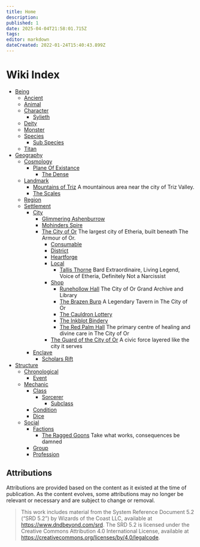 ```yaml
---
title: Home
description: 
published: 1
date: 2025-04-04T21:58:01.715Z
tags: 
editor: markdown
dateCreated: 2022-01-24T15:40:43.899Z
---
```

# Wiki Index
  - [Being](/being.md)
    - [Ancient](/being/ancient.md)
    - [Animal](/being/animal.md)
    - [Character](/being/character.md)
      - [Sylieth](/being/character/sylieth.md)
    - [Deity](/being/deity.md)
    - [Monster](/being/monster.md)
    - [Species](/being/species.md)
      - [Sub Species](/being/species/sub-species.md)
    - [Titan](/being/titan.md)
  - [Geography](/geography.md)
    - [Cosmology](/geography/cosmology.md)
      - [Plane Of Existance](/geography/cosmology/plane-of-existance.md)
        - [The Dense](/geography/cosmology/plane-of-existance/the-dense.md)
    - [Landmark](/geography/landmark.md)
      - [Mountains of Triz](/geography/landmark/mountains-of-triz.md)
        A mountainous area near the city of Triz Valley.
      - [The Scales](/geography/landmark/scale.md)
    - [Region](/geography/region.md)
    - [Settlement](/geography/settlement.md)
      - [City](/geography/settlement/city.md)
        - [Glimmering Ashenburrow](/geography/settlement/city/glimmering-ashenburrow.md)
        - [Mohinders Spire](/geography/settlement/city/mohinders.md)
        - [The City of Or](/geography/settlement/city/city-of-or.md)
          The largest city of Etheria, built beneath The Armour of Or.
          - [Consumable](/geography/settlement/city/city-of-or/consumable.md)
          - [District](/geography/settlement/city/city-of-or/district.md)
          - [Heartforge](/geography/settlement/city/city-of-or/heartforge.md)
          - [Local](/geography/settlement/city/city-of-or/local.md)
            - [Tallis Thorne](/geography/settlement/city/city-of-or/local/tallis-thorne.md)
              Bard Extraordinaire, Living Legend, Voice of Etheria, Definitely Not a Narcissist
          - [Shop](/geography/settlement/city/city-of-or/shop.md)
            - [Runehollow Hall](/geography/settlement/city/city-of-or/shop/runehollow-hall.md)
              The City of Or Grand Archive and Library
            - [The Brazen Burp](/geography/settlement/city/city-of-or/shop/the-brazen-burp.md)
              A Legendary Tavern in The City of Or
            - [The Cauldron Lottery](/geography/settlement/city/city-of-or/shop/the-cauldron-lottery.md)
            - [The Inkblot Bindery](/geography/settlement/city/city-of-or/shop/the-inkblot-bindery.md)
            - [The Red Palm Hall](/geography/settlement/city/city-of-or/shop/the-red-palm-hall.md)
              The primary centre of healing and divine care in The City of Or
          - [The Guard of the City of Or](/geography/settlement/city/city-of-or/guard-of-or.md)
            A civic force layered like the city it serves
      - [Enclave](/geography/settlement/enclave.md)
        - [Scholars Rift](/geography/settlement/enclave/scholars-rift.md)
  - [Structure](/structure.md)
    - [Chronological](/structure/chronological.md)
      - [Event](/structure/chronological/event.md)
    - [Mechanic](/structure/mechanic.md)
      - [Class](/structure/mechanic/class.md)
        - [Sorcerer](/structure/mechanic/class/sorcerer.md)
          - [Subclass](/structure/mechanic/class/sorcerer/subclass.md)
      - [Condition](/structure/mechanic/condition.md)
      - [Dice](/structure/mechanic/dice.md)
    - [Social](/structure/social.md)
      - [Factions](/structure/social/factions.md)
        - [The Ragged Goons](/structure/social/factions/ragged-goons.md)
          Take what works, consequences be damned
      - [Group](/structure/social/group.md)
      - [Profession](/structure/social/profession.md)
## Attributions
Attributions are provided based on the content as it existed at the time of publication. As the content evolves, some attributions may no longer be relevant or necessary and are subject to change or removal.

> This work includes material from the System Reference Document 5.2 (“SRD 5.2”) by Wizards of the Coast
> LLC, available at https://www.dndbeyond.com/srd. The SRD 5.2 is licensed under the Creative Commons
> Attribution 4.0 International License, available at https://creativecommons.org/licenses/by/4.0/legalcode.